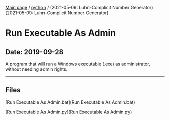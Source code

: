 [Main page](/) / [python](/python) / (2021-05-09: Luhn-Complicit Number Generator)[2021-05-09: Luhn-Complicit Number Generator]

# Run Executable As Admin

## Date: 2019-09-28

A program that will run a Windows executable (.exe) as administrator, without needing admin rights.

-----

## Files

[Run Executable As Admin.bat](Run Executable As Admin.bat)

[Run Executable As Admin.py](Run Executable As Admin.py)